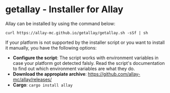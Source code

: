 # getallay - Installer for Allay

Allay can be installed by using the command below:

```console
curl https://allay-mc.github.io/getallay/getallay.sh -sSf | sh
```

If your platform is not supported by the installer script or you want to install it manually, you have the
following options:

- **Configure the script**: The script works with environment variables in case your platform got detected
  falsly. Read the script's documentation to find out which environment variables are what they do.
- **Download the appropiate archive**: <https://github.com/allay-mc/allay/releases/>
- **Cargo**: `cargo install allay`
